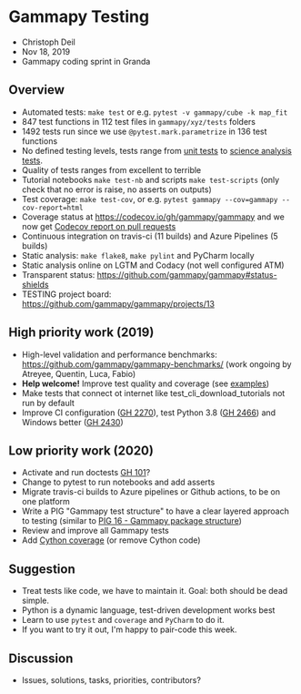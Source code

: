 # Gammapy Testing

- Christoph Deil
- Nov 18, 2019
- Gammapy coding sprint in Granda

## Overview

- Automated tests: `make test` or e.g. `pytest -v gammapy/cube -k map_fit`
- 847 test functions in 112 test files in `gammapy/xyz/tests` folders
- 1492 tests run since we use `@pytest.mark.parametrize` in 136 test functions
- No defined testing levels, tests range from [unit tests](https://github.com/gammapy/gammapy/blob/master/gammapy/irf/tests/test_background.py) to [science analysis tests](https://github.com/gammapy/gammapy/blob/master/gammapy/analysis/tests/test_analysis.py).
- Quality of tests ranges from excellent to terrible
- Tutorial notebooks `make test-nb` and scripts `make test-scripts` (only check that no error is raise, no asserts on outputs)
- Test coverage: `make test-cov`, or e.g. `pytest gammapy --cov=gammapy --cov-report=html`
- Coverage status at https://codecov.io/gh/gammapy/gammapy and we now get [Codecov report on pull requests](https://github.com/gammapy/gammapy/pull/2552#issuecomment-554656572)
- Continuous integration on travis-ci (11 builds) and Azure Pipelines (5 builds)
- Static analysis: `make flake8`, `make pylint` and PyCharm locally
- Static analysis online on LGTM and Codacy (not well configured ATM)
- Transparent status:  https://github.com/gammapy/gammapy#status-shields
- TESTING project board: https://github.com/gammapy/gammapy/projects/13

## High priority work (2019)

- High-level validation and performance benchmarks: https://github.com/gammapy/gammapy-benchmarks/
  (work ongoing by Atreyee, Quentin, Luca, Fabio)
- **Help welcome!** Improve test quality and coverage (see [examples](https://github.com/gammapy/gammapy/issues/94#issuecomment-553449147))
- Make tests that connect ot internet like test_cli_download_tutorials not run by default
- Improve CI configuration ([GH 2270](https://github.com/gammapy/gammapy/issues/2270)), test Python 3.8 ([GH 2466](https://github.com/gammapy/gammapy/issues/2466)) and Windows better ([GH 2430](https://github.com/gammapy/gammapy/issues/2430))

## Low priority work (2020)

- Activate and run doctests [GH 101](https://github.com/gammapy/gammapy/pull/101)?
- Change to pytest to run notebooks and add asserts
- Migrate travis-ci builds to Azure pipelines or Github actions, to be on one platform
- Write a PIG "Gammapy test structure" to have a clear layered approach to testing (similar to [PIG 16 - Gammapy package structure](https://docs.gammapy.org/0.14/development/pigs/pig-016.html))
- Review and improve all Gammapy tests
- Add [Cython coverage](https://cython.readthedocs.io/en/latest/src/tutorial/profiling_tutorial.html#enabling-coverage-analysis) (or remove Cython code)

## Suggestion

- Treat tests like code, we have to maintain it. Goal: both should be dead simple.
- Python is a dynamic language, test-driven development works best
- Learn to use `pytest` and `coverage` and `PyCharm` to do it.
- If you want to try it out, I'm happy to pair-code this week.

## Discussion

- Issues, solutions, tasks, priorities, contributors?
